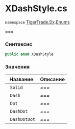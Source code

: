 
# XDashStyle.cs
`namespace` [TigerTrade.Dx](../../../../TigerTrade.Dx.md).[Enums](../../../../TigerTrade.Dx/Enums.md)



===

### Синтаксис
```csharp
public enum XDashStyle
```


### Значения
| Название | Описание |
| --- | --- |
| ` Solid` | *===* |
| ` Dash` | *===* |
| ` Dot` | *===* |
| ` DashDot` | *===* |
| ` DashDotDot` | *===* |



